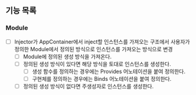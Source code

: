 ## 기능 목록
### Module
- [ ] Injector가 AppContainer에서 inject할 인스턴스를 가져오는 구조에서 사용자가 정의한 Module에서 정의된 방식으로 인스턴스를 가져오는 방식으로 변경
  - [ ] Module에 정의된 생성 방식을 가져온다.
  - [ ] 정의된 생성 방식이 있다면 해당 방식을 토대로 인스턴스를 생성한다.
    - [ ] 생성 함수를 정의하는 경우에는 Provides 어노테이션을 붙여 정의한다.
    - [ ] 구현체를 정의하는 경우에는 Binds 어노테이션을 붙여 정의한다.
  - [ ] 정의된 생성 방식이 없다면 주생성자로 인스턴스를 생성한다.
